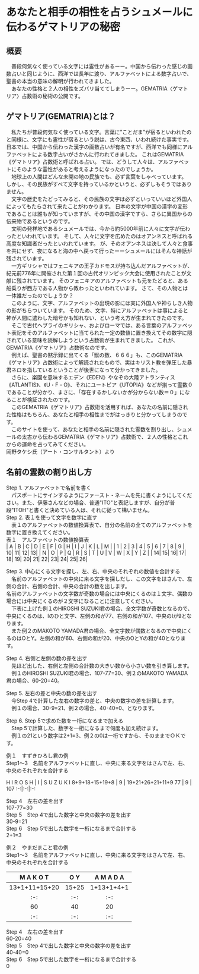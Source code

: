 # あなたと相手の相性を占うシュメールに伝わるゲマトリアの秘密
## 概要
　普段何気なく使っている文字には霊性があるーー。中国から伝わった感じの画数占いと同じように、西洋では長年に渡り、アルファベットによる数字占いで、聖書の本当の意味の解明が行われてきました。  
　あなたの性格と２人の相性をズバリ当ててしまうーー。GEMATRIA〈ゲマトリア〉占数術の秘術の公開です。
## ゲマトリア(GEMATRIA)とは？
　私たちが普段何気なく使っている文字。言葉に”ことだま”が宿るといわれたのと同様に、文字にも霊性が宿るという説は、古今東西、いわれ続けた事実です。
日本では、中国から伝わった漢字の画数占いが有名ですが、西洋でも同様にアルファベットによる数字占いがさかんに行われてきました。
これはGEMATRIA《ゲマトリア》占数術と呼ばれる占い。
では、どうして人々は、アルファベットにそのような霊性があると考えるようになったのでしょうか。  
　地球上の人間はどんな未開の地の民族でも、必ず言葉をしゃべっています。
しかし、その民族がすべて文字を持っているかというと、必ずしもそうではありません。  
　文字の歴史をたどってみると、その民族の文字は必ずといっていいほど外国人によってもたらされて来たことがわかります。
日本の文字が中国の漢字の変形であることは誰もが知っていますが、その中国の漢字ですら、さらに異国からの伝来物であるというのです。  
　文明の発祥地であるシュメールでは、今から約5000年前に人々に文字が伝わったといわれています。
そして、人々に文字を広めたのはオアンネスと呼ばれる高度な知識者だったといわれています。
が、そのオアンネスは決して人々と食事を共にせず、夜になると海の中へ戻って行ったーーシュメールにはそんな神話が残されています。  
　一方ギリシャではフェニキアの王子カドモスが持ち込んだアルファベットが、紀元前776年に開催された第１回の古代オリンピック大会に使用されたことが文献に残されています。
そのフェニキアのアルファベットも元をたどると、ある船乗りが西方である人物から教わったといわれています。
さて、その人物とは一体誰だったのでしょうか？  
　このように、文字、アルファベットの出現の影には実に外国人や神らしき人物の影がちらついています。
そのため、文字、特にアルファベットは事によると神が人間に遣わした暗号かも知れない、という考え方が生まれてきたのです。  
　そこで古代ヘブライのギリシャ、およびローマでは、ある言葉のアルファベット表記をそのアルファベットに当てられた一定の数値に置き換えてその数字に隠されている意味を読解しようという占数術が生まれてきました。
これが、GEMATRIA《ゲマトリア》占数術なのです。  
　例えば、聖書の黙示録に出てくる「獣の数、６６６」も、このGEMATRIA《ゲマトリア》占数術によって解読されたもので、実はキリスト教を弾圧した暴君ネロを指しているということが後世になって分かってきました。  
　さらに、楽園を意味するエデン《EDEN》やなぞの大陸アトランティス《ATLANTIS》、《U・F・O》、それにユートピア《UTOPIA》などが揃って霊数０であることが分かり、まさに、「存在するかしないかが分からない数＝０」になることが検証されたのです。  
　このGEMATRIA《ゲマトリア》占数術を活用すれば、あなたの名前に隠された性格はもちろん、あなたと相手の相性までがはっきりと分かってしまうのです。  
　このサイトを使って、あなたと相手の名前に隠された霊数を割り出し、シュメールの太古から伝わるGEMATRIA《ゲマトリア》占数術で、２人の性格とこれからの運命を占ってみてください。  
岡野タケシ氏（アート・コンサルタント）より
## 名前の霊数の割り出し方
Step 1. アルファベットで名前を書く  
 　パスポートにサインするようにファースト・ネームを先に書くようにしてください。また、伊藤さんなどの場合、普通"ITO"と表記しますが、自分が普段"ITOH"と書くと決めている人は、それに従って構いません。  
Step 2. 表１を使って文字を数字に直す  
　表１のアルファベットの数値換算表で、自分の名前の全てのアルファベットを数字に置き換えてください。  
表１　アルファベットの数値換算表  
| A | B | C | D | E | F | G | H | I | J | K | L | M |
| 1 | 2 | 3 | 4 | 5 | 6 | 7 | 8 | 9 | 10| 11| 12| 13|
| N | O | P | Q | R | S | T | U | V | W | X | Y | Z |
| 14| 15| 16| 17| 18| 19| 20| 21| 22| 23| 24| 25| 26|

Step 3. 中心にくる文字を探し、左、右、中央のそれぞれの数値を合計する  
　名前のアルファベットの中央に来る文字を探しだし、この文字をはさんで、左側の合計、右側の合計、中央の合計の数を出します。  
名前のアルファベットの文字数が奇数の場合には中央にくるのは１文字、偶数の場合には中央にくるのが２文字になることに注意してください。  
　下表に上げた例１のHIROSHI SUZUKI君の場合、全文字数が奇数となるので、中央にくるのは、Iのひと文字、左側の和が77、右側の和が107、中央のIが9となります。  
　また例２のMAKOTO YAMADA君の場合、全文字数が偶数となるので中央にくるのはOとY。左側の和が60、右側の和が20、中央のOとYの和が40となります。  

Step 4. 右側と左側の数の差を出す  
　先ほど出した、右側と左側の合計数の大きい数から小さい数を引き算します。  
　例１のHIROSHI SUZUKI君の場合、107-77=30、例２のMAKOTO YAMADA君の場合、60-20=40。  

Step 5. 左右の差と中央の数の差を出す  
　今Step 4で計算した左右の数字の差と、中央の数字の差を計算します。  
　例１の場合、30-9=21、例２の場合、40-40=0、となります。  

Step 6. Step 5で求めた数を一桁になるまで加える  
　Step 5で計算した、数字を一桁になるまで何度も加え続けます。  
　例１の21という数字は2+1=3、例２の0は一桁ですから、そのままでＯＫです。  

例１　すずきひろし君の例  
Step1〜3　名前をアルファベットに直し、中央に来る文字をはさんで左、右、中央のそれぞれを合計する  

H I R O S H | I | S U Z U K I
8+9+18+15+19+8 | 9 | 19+21+26+21+11+9
77 | 9 | 107
:-:|:-:|:-:

Step 4　左右の差を出す  
107-77=30  
Step 5　Step 4で出した数字と中央の数字の差を出す  
30-9=21  
Step 6　Step 5で出した数字を一桁になるまで合計する  
2+1=3  

例２　やまだまこと君の例  
Step1〜3　名前をアルファベットに直し、中央に来る文字をはさんで左、右、中央のそれぞれを合計する  

M A K O T | O Y | A M A D A
:-:|:-:|:-:
13+1+11+15+20 | 15+25 | 1+13+1+4+1
:-:|:-:|:-:
60 | 40 | 20
:-:|:-:|:-:

Step 4　左右の差を出す  
60-20=40  
Step 5　Step 4で出した数字と中央の数字の差を出す  
40-40=0  
Step 6　Step 5で出した数字を一桁になるまで合計する  
0  
